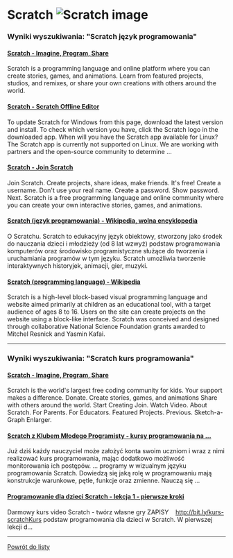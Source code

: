 # Scratch ![Scratch image](https://www.tiobe.com/wp-content/themes/tiobe/tiobe-index/images/Scratch.png)

### Wyniki wyszukiwania: "Scratch język programowania" 

#### [Scratch - Imagine, Program, Share](https://scratch.mit.edu/) 

 Scratch is a programming language and online platform where you can create stories, games, and animations. Learn from featured projects, studios, and remixes, or share your own creations with others around the world.




#### [Scratch - Scratch Offline Editor](https://scratch.mit.edu/download) 

 To update Scratch for Windows from this page, download the latest version and install. To check which version you have, click the Scratch logo in the downloaded app. When will you have the Scratch app available for Linux? The Scratch app is currently not supported on Linux. We are working with partners and the open-source community to determine ...




#### [Scratch - Join Scratch](https://scratch.mit.edu/join) 

 Join Scratch. Create projects, share ideas, make friends. It's free! Create a username. Don't use your real name. Create a password. Show password. Next. Scratch is a free programming language and online community where you can create your own interactive stories, games, and animations.




#### [Scratch (język programowania) - Wikipedia, wolna encyklopedia](https://pl.wikipedia.org/wiki/Scratch_(język_programowania)) 

 O Scratchu. Scratch to edukacyjny język obiektowy, stworzony jako środek do nauczania dzieci i młodzieży (od 8 lat wzwyż) podstaw programowania komputerów oraz środowisko programistyczne służące do tworzenia i uruchamiania programów w tym języku. Scratch umożliwia tworzenie interaktywnych historyjek, animacji, gier, muzyki.




#### [Scratch (programming language) - Wikipedia](https://en.wikipedia.org/wiki/Scratch_(programming_language)) 

 Scratch is a high-level block-based visual programming language and website aimed primarily at children as an educational tool, with a target audience of ages 8 to 16. Users on the site can create projects on the website using a block-like interface. Scratch was conceived and designed through collaborative National Science Foundation grants awarded to Mitchel Resnick and Yasmin Kafai.






---

### Wyniki wyszukiwania: "Scratch kurs programowania" 

#### [Scratch - Imagine, Program, Share](https://scratch.mit.edu/) 

 Scratch is the world's largest free coding community for kids. Your support makes a difference. Donate. Create stories, games, and animations Share with others around the world. Start Creating Join. Watch Video. About Scratch. For Parents. For Educators. Featured Projects. Previous. Sketch-a-Graph Enlarger.




#### [Scratch z Klubem Młodego Programisty - kursy programowania na ...](https://www.gov.pl/web/koduj/scratch-kmp) 

 Już dziś każdy nauczyciel może założyć konta swoim uczniom i wraz z nimi realizować kurs programowania, mając dodatkowo możliwość monitorowania ich postępów. ... programy w wizualnym języku programowania Scratch. Dowiedzą się jaką rolę w programowaniu mają konstrukcje warunkowe, pętle, funkcje oraz zmienne. Nauczą się ...




#### [Programowanie dla dzieci Scratch - lekcja 1 - pierwsze kroki](https://www.youtube.com/watch?v=T-l4n4p7g6I) 

 Darmowy kurs video Scratch - twórz własne gry ZAPISY ️ ️ ️ http://bit.ly/kurs-scratchKurs podstaw programowania dla dzieci w Scratch. W pierwszej lekcji d...






---

 [Powrót do listy](../top20.md)